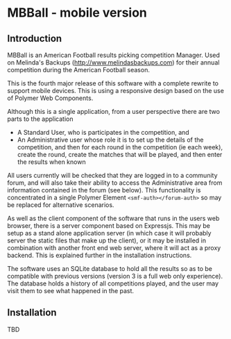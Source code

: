 # MBBall - mobile version
## Introduction

MBBall is an American Football results picking competition Manager. Used on Melinda's Backups
(http://www.melindasbackups.com)  for their annual competition during the American Football season.

This is the fourth major release of this software with a complete rewrite to support mobile
devices.  This is using a responsive design based on the use of Polymer Web Components.

Although this is a single application, from a user perspective there are two parts to the
application
* A Standard User, who is participates in the competition, and
* An Administrative user whose role it is to set up the details of the competition, and then for
  each round in the competition (ie each week), create the round, create the matches that will be
  played, and then enter the results when known

All users currently will be checked that they are logged in to a community forum, and will also
take their ability to access the Administrative area from information contained in the forum (see
below).  This functionality is concentrated in a single Polymer Element `<smf-auth></forum-auth>`
so may be replaced for alternative scenarios.

As well as the client component of the software that runs in the users web browser, there is a
server component based on Expressjs.  This may be setup as a stand alone application server (in
which case it will probably server the static files that make up the client), or it may be
installed in combination with another front end web server, where it will act as a proxy backend.
This is explained further in the installation instructions.

The software uses an SQLite database to hold all the results so as to be compatible with previous
versions (version 3 is a full web only experience). The database holds a history of all
competitions played, and the user may visit them to see what happened in the past.

## Installation

TBD


